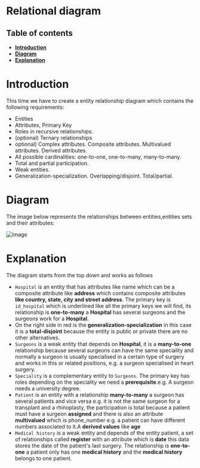 # Relational diagram
## Table of contents
 * [**Introduction**](#introduction)
 * [**Diagram**](#diagram)
 * [**Explanation**](#explanation)

# Introduction
This time we have to create a entity relationship diagram which contains the following requirements:
- Entities
- Attributes, Primary Key
- Roles in recursive relationships.
- (optional) Ternary relationships
- optional) Complex attributes. Composite attributes. Multivalued attributes. Derived attributes.
- All possible cardinalities: one-to-one, one-to-many, many-to-many.
- Total and partial participation.
- Weak entities.
- Generalization-specialization. Overlapping/disjoint. Total/partial.

# Diagram

The image below represents the relationships between entities,entities sets and their attributes:

![image](https://github.com/SPiedra955/er_diagram/assets/114516225/29eedd3c-8047-4e4a-a15c-35b232415e8c)

# Explanation

The diagram starts from the top down and works as follows
- ````Hospital```` is an entity that has attributes like name which can be a composite attribute like __address__ which contains composite attributes __like country, state, city and street address__. The primary key is ``id_hospital`` which is underlined like all the primary keys we will find, its relationship is __one-to-many__ a __Hospital__ has several surgeons and the surgeons work for a __Hospital__.
- On the right side in red is the __generalization-specialization__ in this case it is a __total-disjoint__ because the entity is public or private there are no other alternatives.
- ````Surgeons```` is a weak entity that depends on __Hospital__, it is a __many-to-one__ relationship because several surgeons can have the same speciality and normally a surgeon is usually specialised in a certain type of surgery and works in this or related positions, e.g. a surgeon specialised in heart surgery.
- ````Speciality```` is a complementary entity to ````Surgeons````. The primary key has roles depending on the speciality we need a __prerequisite__.e.g. A surgeon needs a university degree.
- ````Patient```` is an entity with a relationship __many-to-many__ a surgeon has several patients and vice versa e.g. it is not the same surgeon for a transplant and a rhinoplasty, the participation is total because a patient must have a surgeon __assigned__ and there is also an attribute __multivalued__ which is phone_number e.g. a patient can have different numbers associated to it.A __derived values__ like __age__
- ````Medical history```` is a weak entity and depends of the entity patient, a set of relationships called __register__ with an attribute which is __date__ this data stores the date of the patient's last surgery. The relationship is __one-to-one__ a patient only has one __medical history__ and the __medical history__ belongs to one patient.
